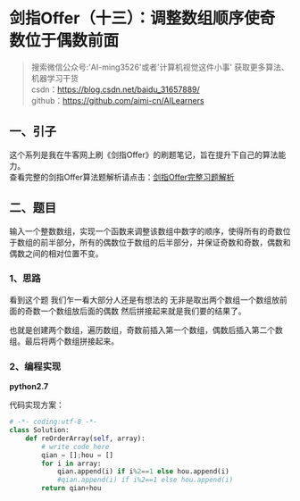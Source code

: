 # 剑指Offer（十三）：调整数组顺序使奇数位于偶数前面

> 搜索微信公众号:'AI-ming3526'或者'计算机视觉这件小事' 获取更多算法、机器学习干货  
> csdn：https://blog.csdn.net/baidu_31657889/  
> github：https://github.com/aimi-cn/AILearners

## 一、引子

这个系列是我在牛客网上刷《剑指Offer》的刷题笔记，旨在提升下自己的算法能力。  
查看完整的剑指Offer算法题解析请点击：[剑指Offer完整习题解析](https://blog.csdn.net/baidu_31657889/article/category/9059648)

## 二、题目

输入一个整数数组，实现一个函数来调整该数组中数字的顺序，使得所有的奇数位于数组的前半部分，所有的偶数位于数组的后半部分，并保证奇数和奇数，偶数和偶数之间的相对位置不变。

### 1、思路

看到这个题 我们乍一看大部分人还是有想法的 无非是取出两个数组一个数组放前面的奇数一个数组放后面的偶数 然后拼接起来就是我们要的结果了。

也就是创建两个数组，遍历数组，奇数前插入第一个数组，偶数后插入第二个数组。最后将两个数组拼接起来。


### 2、编程实现

**python2.7**

代码实现方案：

```python
# -*- coding:utf-8 -*-
class Solution:
    def reOrderArray(self, array):
        # write code here
        qian = [];hou = []
        for i in array:
            qian.append(i) if i%2==1 else hou.append(i)
            #qian.append(i) if i%2==1 else hou.append(i)
        return qian+hou
```
